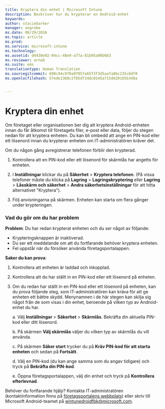 ```yaml
---
title: Kryptera din enhet | Microsoft Intune
description: Beskriver hur du krypterar en Android-enhet
keywords: 
author: staciebarker
manager: angrobe
ms.date: 08/29/2016
ms.topic: article
ms.prod: 
ms.service: microsoft-intune
ms.technology: 
ms.assetid: d4430e92-04cc-48e9-a77a-81b95a90b6b3
ms.reviewer: arnab
ms.suite: ems
translationtype: Human Translation
ms.sourcegitcommit: 690c94c970a97057a65f3f3d5aafa86c235c6df0
ms.openlocfilehash: 57ede1360c2f85df24dc0245a715d420165b348a


---
```



# Kryptera din enhet

Om företaget eller organisationen ber dig att kryptera Android-enheten innan du får åtkomst till företagets filer, e-post eller data, följer du stegen nedan för att kryptera enheten. Du kan bli ombedd att ange en PIN-kod eller ett lösenord innan du krypterar enheten om IT-administratören kräver det.

Om du någon gång avregistrerar telefonen förblir den krypterad.

1.  Kontrollera att en PIN-kod eller ett lösenord för skärmlås har angetts för enheten.

2.  I **Inställningar** klickar du på **Säkerhet** &gt; **Kryptera telefonen**.
    (På vissa telefoner måste du klicka på **Lagring** &gt; **Lagringskryptering** eller **Lagring** &gt; **Låsskärm och säkerhet** &gt; **Andra säkerhetsinställningar** för att hitta alternativet "Kryptera").

3.  Följ anvisningarna på skärmen. Enheten kan starta om flera gånger under krypteringen.

### Vad du gör om du har problem
**Problem**: Du har redan krypterat enheten och du ser något av följande:

- Krypteringsknappen är inaktiverad.
- Du ser ett meddelande om att du fortfarande behöver kryptera enheten.
- Fel uppstår när du försöker använda företagsportalappen.

**Saker du kan prova**: 

1. Kontrollera att enheten är laddad och inkopplad.

2. Kontrollera att du har ställt in en PIN-kod eller ett lösenord på enheten.

3. Om du redan har ställt in en PIN-kod eller ett lösenord på enheten, kan du prova följande steg, som IT-administratören kan kräva för att ge enheten ett bättre skydd. Menynamnen i de här stegen kan skilja sig något från de som visas i din enhet, beroende på vilken typ av Android-enhet du har.

    a. Välj **Inställningar** > **Säkerhet** > **Skärmlås**. Bekräfta din aktuella PIN-kod eller ditt lösenord.

    b. På skärmen **Välj skärmlås** väljer du vilken typ av skärmlås du vill använda.

    c. På skärmen **Säker start** trycker du på **Kräv PIN-kod för att starta enheten** och sedan på **Fortsätt**.

    d. Välj en PIN-kod (du kan ange samma som du angav tidigare) och tryck på **Bekräfta din PIN-kod**.

    e. Öppna företagsportalappen, välj din enhet och tryck på **Kontrollera efterlevnad**.

Behöver du fortfarande hjälp? Kontakta IT-administratören (kontaktinformation finns på [företagsportalens webbplats](http://portal.manage.microsoft.com)) eller skriv till Microsoft Android-teamet på wintunedroidfbk@microsoft.com.





<!--HONumber=Oct16_HO2-->


